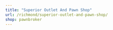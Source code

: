 ```yaml
---
title: "Superior Outlet And Pawn Shop"
url: /richmond/superior-outlet-and-pawn-shop/
shop: pawnbroker
---
```

